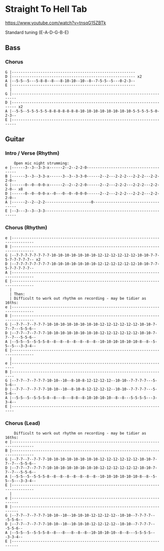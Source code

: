 # Straight To Hell Tab

<https://www.youtube.com/watch?v=tnsqG15ZBTk>

Standard tuning (E-A-D-G-B-E)

## Bass

### Chorus

    G |--------------------------------------------------------
    D |-------------------------------------------------------- x2
    A |--5-5--5---5-8-8--8---8-10-10--10--8--7-5-5--5---0-2-3--
    E |--------------------------------------------------------
      |
    G |------------------------------------------------------------------------
    D |------------------------------------------------------------------------ x2
    A |--5-5--5-5-5-5-5-8-8-8-8-8-8-8-10-10-10-10-10-10-10-10-5-5-5-5-5-0-2-3--
    E |------------------------------------------------------------------------

## Guitar

### Intro / Verse (Rhythm)

        Open mic night strumming:
    e |------3--3--3-3-x------2--2--2-2-0--------------------------------------
    B |------3--3--3-3-x------3--3--3-3-0------2--2---2-2-2---2-2-2---2-2-2-0--
    G |------0--0--0-0-x------2--2--2-2-0------2--2---2-2-2---2-2-2---2-2-2-0-- x8
    D |------0--0--0-0-x--0---0--0--0-0-0------2--2---2-2-2---2-2-2---2-2-2-0--
    A |------2--2--2-2---------------------0-----------------------------------
    E |--3---3--3--3-3---------------------------------------------------------

### Chorus (Rhythm)

    e |--------------------------------------------------------------------------------
    B |--------------------------------------------------------------------------------
    G |--7-7-7-7-7-7-7-7-10-10-10-10-10-10-10-12-12-12-12-12-12-10-10-7-7-5-7-7-7-7-7-- x2
    D |--7-7-7-7-7-7-7-7-10-10-10-10-10-10-10-12-12-12-12-12-12-10-10-7-7-5-7-7-7-7-7--
    A |--------------------------------------------------------------------------------
    E |--------------------------------------------------------------------------------
      |
      | Then:
      | Difficult to work out rhythm on recording - may be tidier as 16ths:
    e |--------------------------------------------------------------------------------
    B |--------------------------------------------------------------------------------
    G |--7-7--7--7-7-7-10-10-10-10-10-10-10-10-12-12-12-12-12-12-10-10-7-7--7---5-5-6--
    D |--7-7--7--7-7-7-10-10-10-10-10-10-10-10-12-12-12-12-12-12-10-10-7-7--7---5-5-6--
    A |--5-5--5--5-5-5-8--8--8--8--8--8--8--8--10-10-10-10-10-10-8--8--5-5--5---3-3-4--
    E |--------------------------------------------------------------------------------
      |
    e |-----------------------------------------------------------------------
    B |-----------------------------------------------------------------------
    G |--7-7--7--7-7-7-10-10--10--8-10-8-12-12-12-12--10-10--7-7-7-7---5-5-6--
    D |--7-7--7--7-7-7-10-10--10--8-10-8-12-12-12-12--10-10--7-7-7-7---5-5-6--
    A |--5-5--5--5-5-5-8--8---8---8-8--8-10-10-10-10--8--8---5-5-5-5---3-3-4--
    E |-----------------------------------------------------------------------

### Chorus (Lead)

        Difficult to work out rhythm on recording - may be tidier as 16ths:
    e |--------------------------------------------------------------------------------
    B |--------------------------------------------------------------------------------
    G |--7-7--7--7-7-7-10-10-10-10-10-10-10-10-12-12-12-12-12-12-10-10-7-7--7---5-5-6--
    D |--7-7--7--7-7-7-10-10-10-10-10-10-10-10-12-12-12-12-12-12-10-10-7-7--7---5-5-6--
    A |--5-5--5--5-5-5-8--8--8--8--8--8--8--8--10-10-10-10-10-10-8--8--5-5--5---3-3-4--
    E |--------------------------------------------------------------------------------
      |
    e |-------------------------------------------------------------------------
    B |-------------------------------------------------------------------------
    G |--7-7--7--7-7-7-10-10--10--10-10-10-12-12-12-12--10-10--7-7-7-7---5-5-6--
    D |--7-7--7--7-7-7-10-10--10--10-10-10-12-12-12-12--10-10--7-7-7-7---5-5-6--
    A |--5-5--5--5-5-5-8--8---8---8--8--8--10-10-10-10--8--8---5-5-5-5---3-3-4--
    E |-------------------------------------------------------------------------
